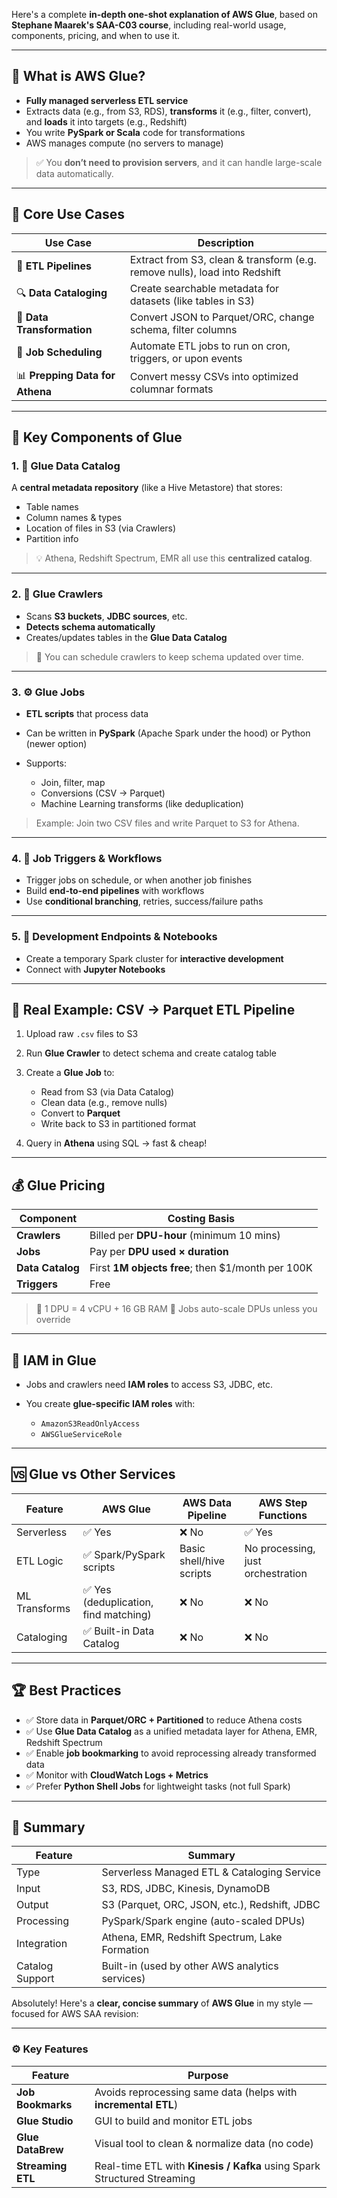 Here's a complete **in-depth one-shot explanation of AWS Glue**, based on **Stephane Maarek's SAA-C03 course**, including real-world usage, components, pricing, and when to use it.

---

## 🧠 What is AWS Glue?

* **Fully managed serverless ETL service**
* Extracts data (e.g., from S3, RDS), **transforms** it (e.g., filter, convert), and **loads** it into targets (e.g., Redshift)
* You write **PySpark or Scala** code for transformations
* AWS manages compute (no servers to manage)


> ✅ You **don’t need to provision servers**, and it can handle large-scale data automatically.

---

## 🧩 Core Use Cases

| Use Case                        | Description                                                                |
| ------------------------------- | -------------------------------------------------------------------------- |
| 🧹 **ETL Pipelines**            | Extract from S3, clean & transform (e.g. remove nulls), load into Redshift |
| 🔍 **Data Cataloging**          | Create searchable metadata for datasets (like tables in S3)                |
| 🔁 **Data Transformation**      | Convert JSON to Parquet/ORC, change schema, filter columns                 |
| 🔄 **Job Scheduling**           | Automate ETL jobs to run on cron, triggers, or upon events                 |
| 📊 **Prepping Data for Athena** | Convert messy CSVs into optimized columnar formats                         |

---

## 🧱 Key Components of Glue

### 1. 🔖 **Glue Data Catalog**

A **central metadata repository** (like a Hive Metastore) that stores:

* Table names
* Column names & types
* Location of files in S3 (via Crawlers)
* Partition info

> 💡 Athena, Redshift Spectrum, EMR all use this **centralized catalog**.

---

### 2. 🐛 **Glue Crawlers**

* Scans **S3 buckets**, **JDBC sources**, etc.
* **Detects schema automatically**
* Creates/updates tables in the **Glue Data Catalog**

> 🔄 You can schedule crawlers to keep schema updated over time.

---

### 3. ⚙️ **Glue Jobs**

* **ETL scripts** that process data
* Can be written in **PySpark** (Apache Spark under the hood) or Python (newer option)
* Supports:

  * Join, filter, map
  * Conversions (CSV → Parquet)
  * Machine Learning transforms (like deduplication)

> Example: Join two CSV files and write Parquet to S3 for Athena.

---

### 4. 📅 **Job Triggers & Workflows**

* Trigger jobs on schedule, or when another job finishes
* Build **end-to-end pipelines** with workflows
* Use **conditional branching**, retries, success/failure paths

---

### 5. 🧪 **Development Endpoints & Notebooks**

* Create a temporary Spark cluster for **interactive development**
* Connect with **Jupyter Notebooks**

---

## 🚀 Real Example: CSV → Parquet ETL Pipeline

1. Upload raw `.csv` files to S3
2. Run **Glue Crawler** to detect schema and create catalog table
3. Create a **Glue Job** to:

   * Read from S3 (via Data Catalog)
   * Clean data (e.g., remove nulls)
   * Convert to **Parquet**
   * Write back to S3 in partitioned format
4. Query in **Athena** using SQL → fast & cheap!

---

## 💰 Glue Pricing

| Component        | Costing Basis                                      |
| ---------------- | -------------------------------------------------- |
| **Crawlers**     | Billed per **DPU-hour** (minimum 10 mins)          |
| **Jobs**         | Pay per **DPU used × duration**                    |
| **Data Catalog** | First **1M objects free**; then \$1/month per 100K |
| **Triggers**     | Free                                               |

> 🔹 1 DPU = 4 vCPU + 16 GB RAM
> 🔹 Jobs auto-scale DPUs unless you override

---

## 🔐 IAM in Glue

* Jobs and crawlers need **IAM roles** to access S3, JDBC, etc.
* You create **glue-specific IAM roles** with:

  * `AmazonS3ReadOnlyAccess`
  * `AWSGlueServiceRole`

---

## 🆚 Glue vs Other Services

| Feature       | AWS Glue                             | AWS Data Pipeline        | AWS Step Functions                |
| ------------- | ------------------------------------ | ------------------------ | --------------------------------- |
| Serverless    | ✅ Yes                                | ❌ No                     | ✅ Yes                             |
| ETL Logic     | ✅ Spark/PySpark scripts              | Basic shell/hive scripts | No processing, just orchestration |
| ML Transforms | ✅ Yes (deduplication, find matching) | ❌ No                     | ❌ No                              |
| Cataloging    | ✅ Built-in Data Catalog              | ❌ No                     | ❌ No                              |

---

## 🏆 Best Practices

* ✅ Store data in **Parquet/ORC + Partitioned** to reduce Athena costs
* ✅ Use **Glue Data Catalog** as a unified metadata layer for Athena, EMR, Redshift Spectrum
* ✅ Enable **job bookmarking** to avoid reprocessing already transformed data
* ✅ Monitor with **CloudWatch Logs + Metrics**
* ✅ Prefer **Python Shell Jobs** for lightweight tasks (not full Spark)

---

## 📌 Summary

| Feature         | Summary                                         |
| --------------- | ----------------------------------------------- |
| Type            | Serverless Managed ETL & Cataloging Service     |
| Input           | S3, RDS, JDBC, Kinesis, DynamoDB                |
| Output          | S3 (Parquet, ORC, JSON, etc.), Redshift, JDBC   |
| Processing      | PySpark/Spark engine (auto-scaled DPUs)         |
| Integration     | Athena, EMR, Redshift Spectrum, Lake Formation  |
| Catalog Support | Built-in (used by other AWS analytics services) |

Absolutely! Here's a **clear, concise summary** of **AWS Glue** in my style — focused for AWS SAA revision:

---

### ⚙️ Key Features

| Feature           | Purpose                                                                 |
| ----------------- | ----------------------------------------------------------------------- |
| **Job Bookmarks** | Avoids reprocessing same data (helps with **incremental ETL**)          |
| **Glue Studio**   | GUI to build and monitor ETL jobs                                       |
| **Glue DataBrew** | Visual tool to clean & normalize data (no code)                         |
| **Streaming ETL** | Real-time ETL with **Kinesis / Kafka** using Spark Structured Streaming |
